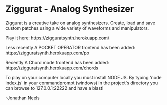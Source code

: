 # Ziggurat - Analog Synthesizer

Ziggurat is a creative take on analog synthesizers. Create, load and save custom patches using a wide variety of waveforms and manipulators.

Play it here: https://zigguratsynth.herokuapp.com/

Less recently A POCKET OPERATOR frontend has been added: https://zigguratsynth.herokuapp.com/po

Recently A Chord mode frontend has been added: https://zigguratsynth.herokuapp.com/chords

To play on your computer locally you must install NODE JS. 
By typing 'node index.js' in your commandprompt (windows) in the project's directory you can browse to 127.0.0.1:22222 and have a blast!

-Jonathan Neels
